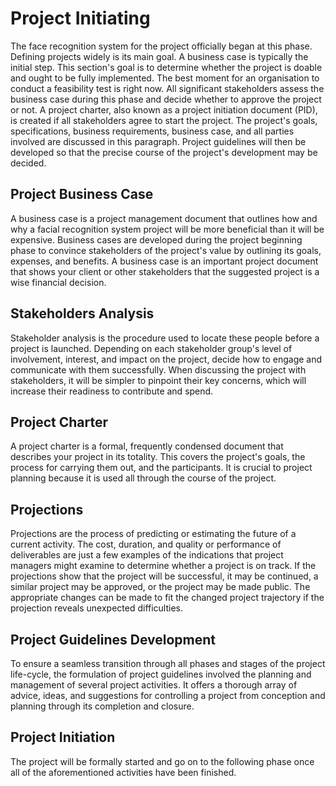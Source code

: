 # Project Initiating
The face recognition system for the project officially began at this phase. Defining projects widely is its main goal. A business case is typically the initial step. This section's goal is to determine whether the project is doable and ought to be fully implemented. The best moment for an organisation to conduct a feasibility test is right now. All significant stakeholders assess the business case during this phase and decide whether to approve the project or not. A project charter, also known as a project initiation document (PID), is created if all stakeholders agree to start the project. The project's goals, specifications, business requirements, business case, and all parties involved are discussed in this paragraph. Project guidelines will then be developed so that the precise course of the project's development may be decided.

## Project Business Case
A business case is a project management document that outlines how and why a facial recognition system project will be more beneficial than it will be expensive. Business cases are developed during the project beginning phase to convince stakeholders of the project's value by outlining its goals, expenses, and benefits. A business case is an important project document that shows your client or other stakeholders that the suggested project is a wise financial decision.

## Stakeholders Analysis
Stakeholder analysis is the procedure used to locate these people before a project is launched. Depending on each stakeholder group's level of involvement, interest, and impact on the project, decide how to engage and communicate with them successfully. When discussing the project with stakeholders, it will be simpler to pinpoint their key concerns, which will increase their readiness to contribute and spend.

## Project Charter
A project charter is a formal, frequently condensed document that describes your project in its totality. This covers the project's goals, the process for carrying them out, and the participants. It is crucial to project planning because it is used all through the course of the project.

## Projections
Projections are the process of predicting or estimating the future of a current activity. The cost, duration, and quality or performance of deliverables are just a few examples of the indications that project managers might examine to determine whether a project is on track. If the projections show that the project will be successful, it may be continued, a similar project may be approved, or the project may be made public. The appropriate changes can be made to fit the changed project trajectory if the projection reveals unexpected difficulties.

## Project Guidelines Development
To ensure a seamless transition through all phases and stages of the project life-cycle, the formulation of project guidelines involved the planning and management of several project activities. It offers a thorough array of advice, ideas, and suggestions for controlling a project from conception and planning through its completion and closure.

## Project Initiation
The project will be formally started and go on to the following phase once all of the aforementioned activities have been finished.

